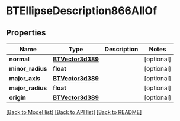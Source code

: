 # BTEllipseDescription866AllOf

## Properties
Name | Type | Description | Notes
------------ | ------------- | ------------- | -------------
**normal** | [**BTVector3d389**](BTVector3d389.md) |  | [optional] 
**minor_radius** | **float** |  | [optional] 
**major_axis** | [**BTVector3d389**](BTVector3d389.md) |  | [optional] 
**major_radius** | **float** |  | [optional] 
**origin** | [**BTVector3d389**](BTVector3d389.md) |  | [optional] 

[[Back to Model list]](../README.md#documentation-for-models) [[Back to API list]](../README.md#documentation-for-api-endpoints) [[Back to README]](../README.md)


